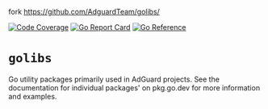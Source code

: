 fork https://github.com/AdguardTeam/golibs/

[![Code Coverage](https://img.shields.io/codecov/c/github/AdguardTeam/golibs/master.svg)](https://codecov.io/github/AdguardTeam/golibs?branch=master)
[![Go Report Card](https://goreportcard.com/badge/github.com/AdguardTeam/golibs)](https://goreportcard.com/report/AdguardTeam/golibs)
[![Go Reference](https://pkg.go.dev/badge/github.com/AdguardTeam/golibs.svg)](https://pkg.go.dev/github.com/AdguardTeam/golibs)

 #  `golibs`

Go utility packages primarily used in AdGuard projects.  See the documentation
for individual packages' on pkg.go.dev for more information and examples.
